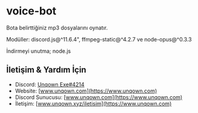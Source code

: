 # voice-bot
Bota belirttiğiniz mp3 dosyalarını oynatır.


Modüller: discord.js@^11.6.4", ffmpeg-static@^4.2.7 ve node-opus@^0.3.3


İndirmeyi unutma; node.js
## İletişim & Yardım İçin
- Discord: [Unqown Exe#4214](https://discord.com/users/791255637920972801)
- Website: [www.unqown.com](https://www.unqown.com)
- Discord Sunucusu: [www.unqown.com](https://www.unqown.com)
- İletişim: [www.unqown.xyz/iletisim](https://www.unqown.com)
